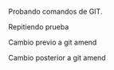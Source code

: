 Probando comandos de GIT.

Repitiendo prueba

Cambio previo a git amend

Cambio posterior a git amend
